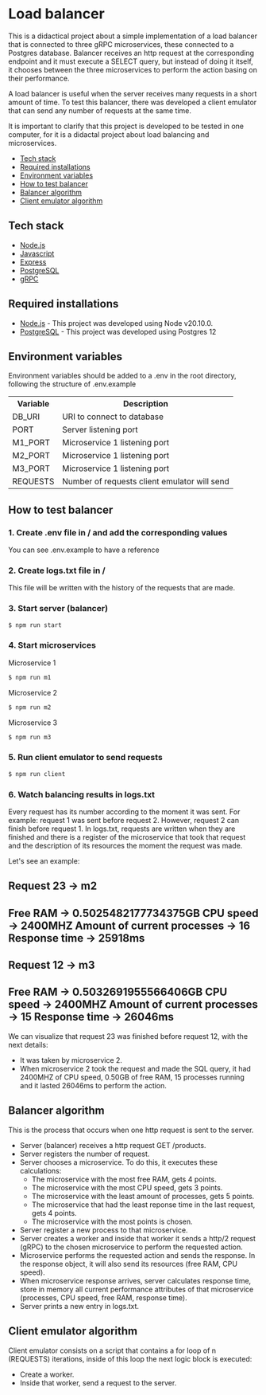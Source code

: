 # Load balancer
This is a didactical project about a simple implementation of a load balancer that is connected to three gRPC microservices, these connected to a Postgres database. Balancer receives an http request at the corresponding endpoint and it must execute a SELECT query, but instead of doing it itself, it chooses between the three microservices to perform the action basing on their performance.

A load balancer is useful when the server receives many requests in a short amount of time. To test this balancer, there was developed a client emulator that can send any number of requests at the same time.

It is important to clarify that this project is developed to be tested in one computer, for it is a didactal project about load balancing and microservices.

- [Tech stack](#tech-stack)
- [Required installations](#required-installations)
- [Environment variables](#environment-variables)
- [How to test balancer](#how-to-test-balancer)
- [Balancer algorithm](#balancer-algorithm)
- [Client emulator algorithm](#cliente-emulator-algorithm)

## Tech stack
* [Node.js](https://nodejs.org)
* [Javascript](https://developer.mozilla.org/es/docs/Web/JavaScript)
* [Express](https://expressjs.com)
* [PostgreSQL](https://www.postgresql.org/)
* [gRPC](https://grpc.io/)

## Required installations
* [Node.js](https://nodejs.org/) - This project was developed using Node v20.10.0.
* [PostgreSQL](https://www.postgresql.org/) - This project was developed using Postgres 12

## Environment variables
Environment variables should be added to a .env in the root directory, following the structure of .env.example
<table>
<tr>
<th>Variable</th>
<th>Description</th>
</tr>
<tr>
<td>DB_URI</td>
<td>URI to connect to database</td>
</tr>
<tr>
<td>PORT</td>
<td>Server listening port</td>
</tr>
<tr>
<td>M1_PORT</td>
<td>Microservice 1 listening port</td>
</tr>
<tr>
<td>M2_PORT</td>
<td>Microservice 1 listening port</td>
</tr>
<tr>
<td>M3_PORT</td>
<td>Microservice 1 listening port</td>
</tr>
<tr>
<td>REQUESTS</td>
<td>Number of requests client emulator will send</td>
</tr>
</table>

## How to test balancer

### 1. Create .env file in / and add the corresponding values
You can see .env.example to have a reference

### 2. Create logs.txt file in /
This file will be written with the history of the requests that are made.

### 3. Start server (balancer)
```sh
$ npm run start
```

### 4. Start microservices
Microservice 1
```sh
$ npm run m1
```
Microservice 2
```sh
$ npm run m2
```
Microservice 3
```sh
$ npm run m3
```

### 5. Run client emulator to send requests
```sh
$ npm run client
```

### 6. Watch balancing results in logs.txt
Every request has its number according to the moment it was sent. For example: request 1 was sent before request 2. However, request 2 can finish before request 1. In logs.txt, requests are written when they are finished and there is a register of the microservice that took that request and the description of its resources the moment the request was made.

Let's see an example: 

Request 23 -> m2
------------------------------------------------
Free RAM -> 0.5025482177734375GB
CPU speed -> 2400MHZ
Amount of current processes -> 16
Response time -> 25918ms
------------------------------------------------


Request 12 -> m3
------------------------------------------------
Free RAM -> 0.5032691955566406GB
CPU speed -> 2400MHZ
Amount of current processes -> 15
Response time -> 26046ms
------------------------------------------------

We can visualize that request 23 was finished before request 12, with the next details:
- It was taken by microservice 2.
- When microservice 2 took the request and made the SQL query, it had 2400MHZ of CPU speed, 0.50GB of free RAM, 15 processes running and it lasted 26046ms to perform the action.

## Balancer algorithm
This is the process that occurs when one http request is sent to the server.
- Server (balancer) receives a http request GET /products.
- Server registers the number of request.
- Server chooses a microservice. To do this, it executes these calculations:
    - The microservice with the most free RAM, gets 4 points.
    - The microservice with the most CPU speed, gets 3 points.
    - The microservice with the least amount of processes, gets 5 points.
    - The microservice that had the least reponse time in the last request, gets 4 points.
    - The microservice with the most points is chosen.
- Server register a new process to that microservice.
- Server creates a worker and inside that worker it sends a http/2 request (gRPC) to the chosen microservice to perform the requested action.
- Microservice performs the requested action and sends the response. In the response object, it will also send its resources (free RAM, CPU speed).
- When microservice response arrives, server calculates response time, store in memory all current performance attributes of that microservice (processes, CPU speed, free RAM, response time).
- Server prints a new entry in logs.txt.

## Client emulator algorithm
Client emulator consists on a script that contains a for loop of n (REQUESTS) iterations, inside of this loop the next logic block is executed:
- Create a worker.
- Inside that worker, send a request to the server.